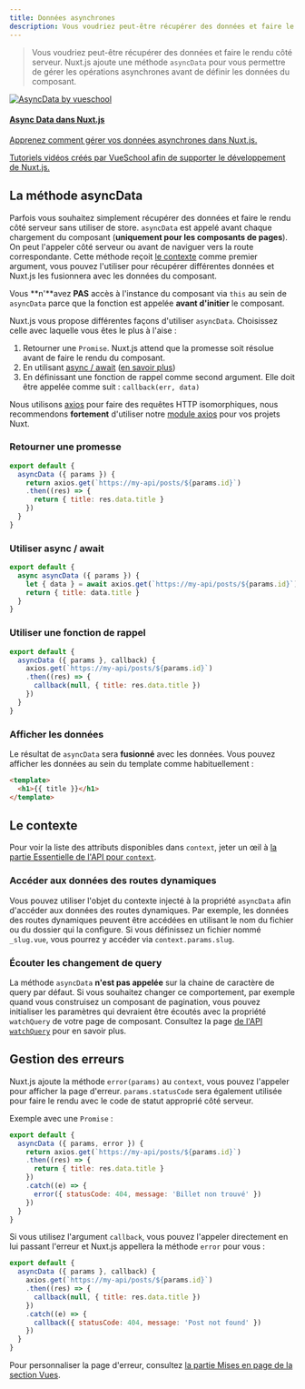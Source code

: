 ```yaml
---
title: Données asynchrones
description: Vous voudriez peut-être récupérer des données et faire le rendu côté serveur. Nuxt.js ajoute une méthode `asyncData` pour vous permettre de gérer les opérations asynchrones avant de définir les données du composant.
---
```


> Vous voudriez peut-être récupérer des données et faire le rendu côté serveur.
Nuxt.js ajoute une méthode `asyncData` pour vous permettre de gérer les opérations asynchrones avant de définir les données du composant.

<div>
  <a href="http://vueschool.io/?friend=nuxt" target="_blank" class="Promote">
    <img src="/async-data-with-nuxtjs.png" srcset="/async-data-with-nuxtjs-2x.png 2x" alt="AsyncData by vueschool"/>
    <div class="Promote__Content">
      <h4 class="Promote__Content__Title">Async Data dans Nuxt.js</h4>
      <p class="Promote__Content__Description">Apprenez comment gérer vos données asynchrones dans Nuxt.js.</p>
      <p class="Promote__Content__Signature">Tutoriels vidéos créés par VueSchool afin de supporter le développement de Nuxt.js.</p>
    </div>
  </a>
</div>

## La méthode asyncData

Parfois vous souhaitez simplement récupérer des données et faire le rendu côté serveur sans utiliser de store.
`asyncData` est appelé avant chaque chargement du composant (**uniquement pour les composants de pages**). On peut l'appeler côté serveur ou avant de naviguer vers la route correspondante. Cette méthode reçoit [le contexte](/api#context) comme premier argument, vous pouvez l'utiliser pour récupérer différentes données et Nuxt.js les fusionnera avec les données du composant.

<div class="Alert Alert--orange">

Vous **n'**avez **PAS** accès à l'instance du composant via `this` au sein de `asyncData` parce que la fonction est appelée **avant d'initier** le composant.

</div>

Nuxt.js vous propose différentes façons d'utiliser `asyncData`. Choisissez celle avec laquelle vous êtes le plus à l'aise :

1. Retourner une `Promise`. Nuxt.js attend que la promesse soit résolue avant de faire le rendu du composant.
2. En utilisant [async / await](https://github.com/lukehoban/ecmascript-asyncawait) ([en savoir plus](https://zeit.co/blog/async-and-await))
3. En définissant une fonction de rappel comme second argument. Elle doit être appelée comme suit : `callback(err, data)`

<div class="Alert Alert--grey">

Nous utilisons [axios](https://github.com/mzabriskie/axios) pour faire des requêtes HTTP isomorphiques, nous recommendons <strong>fortement</strong> d'utiliser notre [module axios](https://axios.nuxtjs.org/) pour vos projets Nuxt.

</div>

### Retourner une promesse

```js
export default {
  asyncData ({ params }) {
    return axios.get(`https://my-api/posts/${params.id}`)
    .then((res) => {
      return { title: res.data.title }
    })
  }
}
```

### Utiliser async / await

```js
export default {
  async asyncData ({ params }) {
    let { data } = await axios.get(`https://my-api/posts/${params.id}`)
    return { title: data.title }
  }
}
```

### Utiliser une fonction de rappel

```js
export default {
  asyncData ({ params }, callback) {
    axios.get(`https://my-api/posts/${params.id}`)
    .then((res) => {
      callback(null, { title: res.data.title })
    })
  }
}
```

### Afficher les données

Le résultat de `asyncData` sera **fusionné** avec les données.
Vous pouvez afficher les données au sein du template comme habituellement :

```html
<template>
  <h1>{{ title }}</h1>
</template>
```

## Le contexte

Pour voir la liste des attributs disponibles dans `context`, jeter un œil à [la partie Essentielle de l'API pour `context`](/api/context).

### Accéder aux données des routes dynamiques

Vous pouvez utiliser l'objet du contexte injecté à la propriété `asyncData` afin d'accéder aux données des routes dynamiques. Par exemple, les données des routes dynamiques peuvent être accédées en utilisant le nom du fichier ou du dossier qui la configure. Si vous définissez un fichier nommé `_slug.vue`, vous pourrez y accéder via `context.params.slug`.

### Écouter les changement de query

La méthode `asyncData` **n'est pas appelée** sur la chaine de caractère de query par défaut. Si vous souhaitez changer ce comportement, par exemple quand vous construisez un composant de pagination, vous pouvez initialiser les paramètres qui devraient être écoutés avec la propriété `watchQuery` de votre page de composant. Consultez la page [de l'API `watchQuery`](/api/pages-watchquery) pour en savoir plus.

## Gestion des erreurs

Nuxt.js ajoute la méthode `error(params)` au `context`, vous pouvez l'appeler pour afficher la page d'erreur. `params.statusCode` sera également utilisée pour faire le rendu avec le code de statut approprié côté serveur.

Exemple avec une `Promise` :

```js
export default {
  asyncData ({ params, error }) {
    return axios.get(`https://my-api/posts/${params.id}`)
    .then((res) => {
      return { title: res.data.title }
    })
    .catch((e) => {
      error({ statusCode: 404, message: 'Billet non trouvé' })
    })
  }
}
```

Si vous utilisez l'argument `callback`, vous pouvez l'appeler directement en lui passant l'erreur et Nuxt.js appellera la méthode `error` pour vous :

```js
export default {
  asyncData ({ params }, callback) {
    axios.get(`https://my-api/posts/${params.id}`)
    .then((res) => {
      callback(null, { title: res.data.title })
    })
    .catch((e) => {
      callback({ statusCode: 404, message: 'Post not found' })
    })
  }
}
```

Pour personnaliser la page d'erreur, consultez [la partie Mises en page de la section Vues](/guide/views#mises-en-page).
